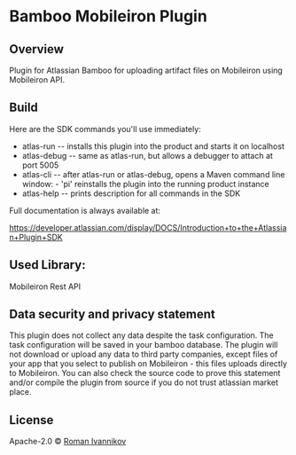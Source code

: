 # Bamboo Mobileiron Plugin

## Overview
Plugin for Atlassian Bamboo for uploading artifact files on Mobileiron using Mobileiron API.

## Build
Here are the SDK commands you'll use immediately:

* atlas-run -- installs this plugin into the product and starts it on localhost
* atlas-debug -- same as atlas-run, but allows a debugger to attach at port 5005
* atlas-cli -- after atlas-run or atlas-debug, opens a Maven command line window: - 'pi' reinstalls the plugin into the running product instance
* atlas-help -- prints description for all commands in the SDK

Full documentation is always available at:

https://developer.atlassian.com/display/DOCS/Introduction+to+the+Atlassian+Plugin+SDK

## Used Library:
Mobileiron Rest API
## Data security and privacy statement
This plugin does not collect any data despite the task configuration. The task configuration will be saved in your bamboo database. The plugin will not download or upload any data to third party companies, except files of your app that you select to publish on Mobileiron - this files uploads directly to Mobileiron. You can also check the source code to prove this statement and/or compile the plugin from source if you do not trust atlassian market place.

## License
Apache-2.0 © [Roman Ivannikov]()
